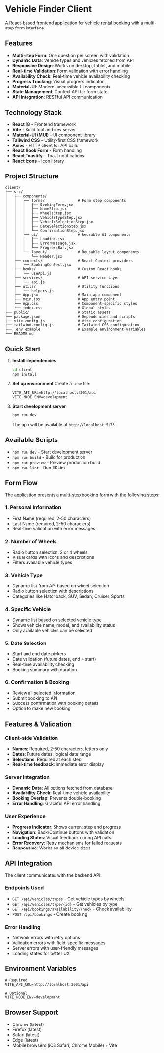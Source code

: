 # Vehicle Finder Client

A React-based frontend application for vehicle rental booking with a multi-step form interface.

## Features

- **Multi-step Form**: One question per screen with validation
- **Dynamic Data**: Vehicle types and vehicles fetched from API
- **Responsive Design**: Works on desktop, tablet, and mobile
- **Real-time Validation**: Form validation with error handling
- **Availability Check**: Real-time vehicle availability checking
- **Progress Tracking**: Visual progress indicator
- **Material-UI**: Modern, accessible UI components
- **State Management**: Context API for form state
- **API Integration**: RESTful API communication

## Technology Stack

- **React 18** - Frontend framework
- **Vite** - Build tool and dev server
- **Material-UI (MUI)** - UI component library
- **Tailwind CSS** - Utility-first CSS framework
- **Axios** - HTTP client for API calls
- **React Hook Form** - Form handling
- **React Toastify** - Toast notifications
- **React Icons** - Icon library

## Project Structure

```
client/
├── src/
│   ├── components/
│   │   ├── forms/               # Form step components
│   │   │   ├── BookingForm.jsx
│   │   │   ├── NameStep.jsx
│   │   │   ├── WheelsStep.jsx
│   │   │   ├── VehicleTypeStep.jsx
│   │   │   ├── VehicleSelectionStep.jsx
│   │   │   ├── DateSelectionStep.jsx
│   │   │   └── ConfirmationStep.jsx
│   │   └── ui/                  # Reusable UI components
│   │   │   ├── Loading.jsx
│   │   │   ├── ErrorMessage.jsx
│   │   │   └── ProgressBar.jsx
│   │   └── layout/              # Reusable layout components
│   │       └── Header.jsx
│   ├── contexts/                # React Context providers
│   │   └── BookingContext.jsx
│   ├── hooks/                   # Custom React hooks
│   │   └── useApi.js
│   ├── services/                # API service layer
│   │   └── api.js
│   ├── utils/                   # Utility functions
│   │   └── helpers.js
│   ├── App.jsx                  # Main app component
│   ├── main.jsx                 # App entry point
│   └── App.css                  # Component-specific styles
│   └── index.css                # Global styles
├── public/                      # Static assets
├── package.json                 # Dependencies and scripts
├── vite.config.js               # Vite configuration
├── tailwind.config.js           # Tailwind CSS configuration
├── .env.example                 # Example environment variables
└── README.md
```

## Quick Start

1. **Install dependencies**

    ```bash
    cd client
    npm install
    ```

2. **Set up environment**
   Create a `.env` file:

    ```env
    VITE_API_URL=http://localhost:3001/api
    VITE_NODE_ENV=development
    ```

3. **Start development server**

    ```bash
    npm run dev
    ```

    The app will be available at `http://localhost:5173`

## Available Scripts

- `npm run dev` - Start development server
- `npm run build` - Build for production
- `npm run preview` - Preview production build
- `npm run lint` - Run ESLint

## Form Flow

The application presents a multi-step booking form with the following steps:

### 1. Personal Information

- First Name (required, 2-50 characters)
- Last Name (required, 2-50 characters)
- Real-time validation with error messages

### 2. Number of Wheels

- Radio button selection: 2 or 4 wheels
- Visual cards with icons and descriptions
- Filters available vehicle types

### 3. Vehicle Type

- Dynamic list from API based on wheel selection
- Radio button selection with descriptions
- Categories like Hatchback, SUV, Sedan, Cruiser, Sports

### 4. Specific Vehicle

- Dynamic list based on selected vehicle type
- Shows vehicle name, model, and availability status
- Only available vehicles can be selected

### 5. Date Selection

- Start and end date pickers
- Date validation (future dates, end > start)
- Real-time availability checking
- Booking summary with duration

### 6. Confirmation & Booking

- Review all selected information
- Submit booking to API
- Success confirmation with booking details
- Option to make new booking

## Features & Validation

### Client-side Validation

- **Names**: Required, 2-50 characters, letters only
- **Dates**: Future dates, logical date range
- **Selections**: Required at each step
- **Real-time feedback**: Immediate error display

### Server Integration

- **Dynamic Data**: All options fetched from database
- **Availability Check**: Real-time vehicle availability
- **Booking Overlap**: Prevents double-booking
- **Error Handling**: Graceful API error handling

### User Experience

- **Progress Indicator**: Shows current step and progress
- **Navigation**: Back/Continue buttons with validation
- **Loading States**: Visual feedback during API calls
- **Error Recovery**: Retry mechanisms for failed requests
- **Responsive**: Works on all device sizes

## API Integration

The client communicates with the backend API:

### Endpoints Used

- `GET /api/vehicles/types` - Get vehicle types by wheels
- `GET /api/vehicles/type/{id}` - Get vehicles by type
- `GET /api/bookings/availability/check` - Check availability
- `POST /api/bookings` - Create booking

### Error Handling

- Network errors with retry options
- Validation errors with field-specific messages
- Server errors with user-friendly messages
- Loading states for better UX

## Environment Variables

```env
# Required
VITE_API_URL=http://localhost:3001/api

# Optional
VITE_NODE_ENV=development
```

## Browser Support

- Chrome (latest)
- Firefox (latest)
- Safari (latest)
- Edge (latest)
- Mobile browsers (iOS Safari, Chrome Mobile) + Vite